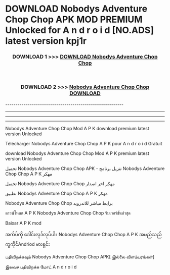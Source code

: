 # DOWNLOAD Nobodys Adventure Chop Chop  APK MOD PREMIUM Unlocked for A n d r o i d [NO.ADS] latest version kpj1r 



<div align="center">

<h3>DOWNLOAD 1 >>> <a href="https://getmod2.web.app/?judul=Nobodys Adventure Chop Chop ">DOWNLOAD Nobodys Adventure Chop Chop </a></h3><br>

<h3>DOWNLOAD 2 >>> <a href="https://getmod2.web.app/?judul=Nobodys Adventure Chop Chop ">Nobodys Adventure Chop Chop  DOWNLOAD </a></h3>

</div>
----------------------------------------------------------

----------------------------------------------------------

----------------------------------------------------------

----------------------------------------------------------

Nobodys Adventure Chop Chop  Mod A P K download premium latest version Unlocked

Télécharger Nobodys Adventure Chop Chop  A P K pour A n d r o i d Gratuit

download Nobodys Adventure Chop Chop  Mod A P K premium latest version Unlocked

تحميل Nobodys Adventure Chop Chop  APK - تنزيل برنامج Nobodys Adventure Chop Chop  A P K مهكر

تحميل Nobodys Adventure Chop Chop  مهكر اخر اصدار

تطبيق Nobodys Adventure Chop Chop  A P K مهكر

Nobodys Adventure Chop Chop  برابط مباشر للاندرويد

ดาวน์โหลด A P K Nobodys Adventure Chop Chop  รับเวอร์ชันล่าสุด

Baixar A P K mod

အက်ပ်ကို ဒေါင်းလုဒ်လုပ်ပါ။ Nobodys Adventure Chop Chop  A P K အမည်သည်ကူကိုင်Andriod ဗားရှင်း

பதிவிறக்கவும் Nobodys Adventure Chop Chop  APK[ இல்லை விளம்பரங்கள்] 
 
இலவச பதிவிறக்க மோட் A n d r o i d



